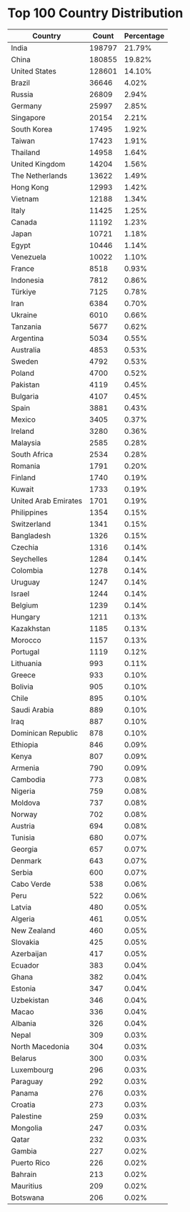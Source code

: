 # Top 100 Country Distribution
| Country | Count | Percentage |
|----|----|----|
| India | 198797 | 21.79% |
| China | 180855 | 19.82% |
| United States | 128601 | 14.10% |
| Brazil | 36646 | 4.02% |
| Russia | 26809 | 2.94% |
| Germany | 25997 | 2.85% |
| Singapore | 20154 | 2.21% |
| South Korea | 17495 | 1.92% |
| Taiwan | 17423 | 1.91% |
| Thailand | 14958 | 1.64% |
| United Kingdom | 14204 | 1.56% |
| The Netherlands | 13622 | 1.49% |
| Hong Kong | 12993 | 1.42% |
| Vietnam | 12188 | 1.34% |
| Italy | 11425 | 1.25% |
| Canada | 11192 | 1.23% |
| Japan | 10721 | 1.18% |
| Egypt | 10446 | 1.14% |
| Venezuela | 10022 | 1.10% |
| France | 8518 | 0.93% |
| Indonesia | 7812 | 0.86% |
| Türkiye | 7125 | 0.78% |
| Iran | 6384 | 0.70% |
| Ukraine | 6010 | 0.66% |
| Tanzania | 5677 | 0.62% |
| Argentina | 5034 | 0.55% |
| Australia | 4853 | 0.53% |
| Sweden | 4792 | 0.53% |
| Poland | 4700 | 0.52% |
| Pakistan | 4119 | 0.45% |
| Bulgaria | 4107 | 0.45% |
| Spain | 3881 | 0.43% |
| Mexico | 3405 | 0.37% |
| Ireland | 3280 | 0.36% |
| Malaysia | 2585 | 0.28% |
| South Africa | 2534 | 0.28% |
| Romania | 1791 | 0.20% |
| Finland | 1740 | 0.19% |
| Kuwait | 1733 | 0.19% |
| United Arab Emirates | 1701 | 0.19% |
| Philippines | 1354 | 0.15% |
| Switzerland | 1341 | 0.15% |
| Bangladesh | 1326 | 0.15% |
| Czechia | 1316 | 0.14% |
| Seychelles | 1284 | 0.14% |
| Colombia | 1278 | 0.14% |
| Uruguay | 1247 | 0.14% |
| Israel | 1244 | 0.14% |
| Belgium | 1239 | 0.14% |
| Hungary | 1211 | 0.13% |
| Kazakhstan | 1185 | 0.13% |
| Morocco | 1157 | 0.13% |
| Portugal | 1119 | 0.12% |
| Lithuania | 993 | 0.11% |
| Greece | 933 | 0.10% |
| Bolivia | 905 | 0.10% |
| Chile | 895 | 0.10% |
| Saudi Arabia | 889 | 0.10% |
| Iraq | 887 | 0.10% |
| Dominican Republic | 878 | 0.10% |
| Ethiopia | 846 | 0.09% |
| Kenya | 807 | 0.09% |
| Armenia | 790 | 0.09% |
| Cambodia | 773 | 0.08% |
| Nigeria | 759 | 0.08% |
| Moldova | 737 | 0.08% |
| Norway | 702 | 0.08% |
| Austria | 694 | 0.08% |
| Tunisia | 680 | 0.07% |
| Georgia | 657 | 0.07% |
| Denmark | 643 | 0.07% |
| Serbia | 600 | 0.07% |
| Cabo Verde | 538 | 0.06% |
| Peru | 522 | 0.06% |
| Latvia | 480 | 0.05% |
| Algeria | 461 | 0.05% |
| New Zealand | 460 | 0.05% |
| Slovakia | 425 | 0.05% |
| Azerbaijan | 417 | 0.05% |
| Ecuador | 383 | 0.04% |
| Ghana | 382 | 0.04% |
| Estonia | 347 | 0.04% |
| Uzbekistan | 346 | 0.04% |
| Macao | 336 | 0.04% |
| Albania | 326 | 0.04% |
| Nepal | 309 | 0.03% |
| North Macedonia | 304 | 0.03% |
| Belarus | 300 | 0.03% |
| Luxembourg | 296 | 0.03% |
| Paraguay | 292 | 0.03% |
| Panama | 276 | 0.03% |
| Croatia | 273 | 0.03% |
| Palestine | 259 | 0.03% |
| Mongolia | 247 | 0.03% |
| Qatar | 232 | 0.03% |
| Gambia | 227 | 0.02% |
| Puerto Rico | 226 | 0.02% |
| Bahrain | 213 | 0.02% |
| Mauritius | 209 | 0.02% |
| Botswana | 206 | 0.02% |
